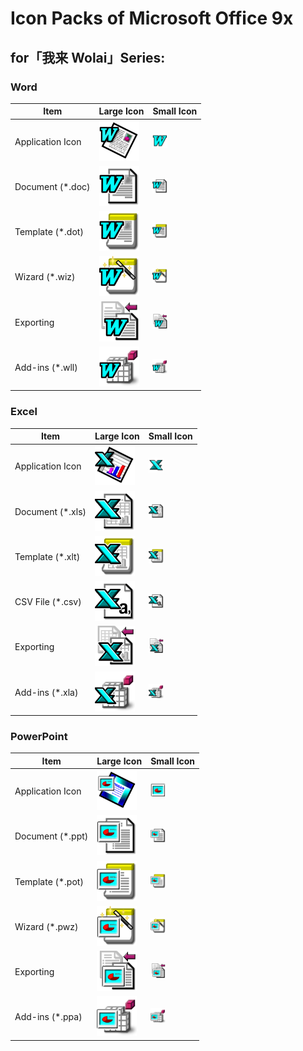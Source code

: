 # Icon Packs of Microsoft Office 9x

## for「我来 Wolai」Series:

### Word

| Item             | Large Icon                                                   | Small Icon                                                   |
| ---------------- | ------------------------------------------------------------ | ------------------------------------------------------------ |
| Application Icon | <img src="Word/PNG/Word 9x_00.png" alt="Word 9x_00" width="64px" /> | <img src="Word/PNG/Word 9x_01.png" alt="Word 9x_01" width="24px" /> |
| Document (*.doc) | <img src="Word/PNG/Word 9x Doc.png" alt="Word 9x Doc" width="64px" /> | <img src="Word/PNG/Word 9x Doc.png" alt="Word 9x Doc" width="24px" /> |
| Template (*.dot) | <img src="Word/PNG/Word 9x Template.png" alt="Word 9x Template" width="64px" /> | <img src="Word/PNG/Word 9x Template.png" alt="Word 9x Template" width="24px" /> |
| Wizard (*.wiz)   | <img src="Word/PNG/Word 9x Wizard.png" alt="Word 9x Wizard" width="64px" /> | <img src="Word/PNG/Word 9x Wizard.png" alt="Word 9x Wizard" width="24px" /> |
| Exporting        | <img src="Word/PNG/Word 9x Export.png" alt="Word 9x Export" width="64px" /> | <img src="Word/PNG/Word 9x Export.png" alt="Word 9x Export" width="24px" /> |
| Add-ins (*.wll)  | <img src="Word/PNG/Word 9x Addin.png" alt="Word 9x Addin" width="64px" /> | <img src="Word/PNG/Word 9x Addin.png" alt="Word 9x Addin" width="24px" /> |

### Excel

| Item             | Large Icon                                                   | Small Icon                                                   |
| ---------------- | ------------------------------------------------------------ | ------------------------------------------------------------ |
| Application Icon | <img src="Excel/PNG/Excel 9x_00.png" alt="Excel 9x_00" width="64px" /> | <img src="Excel/PNG/Excel 9x_01.png" alt="Excel 9x_01" width="24px" /> |
| Document (*.xls) | <img src="Excel/PNG/Excel 9x XLS.png" alt="Excel 9x XLS" width="64px" /> | <img src="Excel/PNG/Excel 9x XLS.png" alt="Excel 9x XLS" width="24px" /> |
| Template (*.xlt) | <img src="Excel/PNG/Excel 9x Template.png" alt="Excel 9x Template" width="64px" /> | <img src="Excel/PNG/Excel 9x Template.png" alt="Excel 9x Template" width="24px" /> |
| CSV File (*.csv) | <img src="Excel/PNG/Excel 9x CSV.PNG" alt="Excel 9x CSV" width="64px" /> | <img src="Excel/PNG/Excel 9x CSV.PNG" alt="Excel 9x CSV" width="24px" /> |
| Exporting        | <img src="Excel/PNG/Excel 9x Export.png" alt="Excel 9x Export" width="64px" /> | <img src="Excel/PNG/Excel 9x Export.png" alt="Excel 9x Export" width="24px" /> |
| Add-ins (*.xla)  | <img src="Excel/PNG/Excel 9x Addin.png" alt="Excel 9x Addin" width="64px" /> | <img src="Excel/PNG/Excel 9x Addin.png" alt="Excel 9x Addin" width="24px" /> |

### PowerPoint

| Item             | Large Icon                                                   | Small Icon                                                   |
| ---------------- | ------------------------------------------------------------ | ------------------------------------------------------------ |
| Application Icon | <img src="PowerPoint/PNG/PowerPoint 9x_00.png" alt="PowerPoint 9x_00" width="64px" /> | <img src="PowerPoint/PNG/PowerPoint 9x_01.png" alt="PowerPoint 9x_01" width="24px" /> |
| Document (*.ppt) | <img src="PowerPoint/PNG/PowerPoint 9x PPT.png" alt="PowerPoint 9x Doc" width="64px" /> | <img src="PowerPoint/PNG/PowerPoint 9x PPT.png" alt="PowerPoint 9x Doc" width="24px" /> |
| Template (*.pot) | <img src="PowerPoint/PNG/PowerPoint 9x Template.png" alt="PowerPoint 9x Template" width="64px" /> | <img src="PowerPoint/PNG/PowerPoint 9x Template.png" alt="PowerPoint 9x Template" width="24px" /> |
| Wizard (*.pwz)   | <img src="PowerPoint/PNG/PowerPoint 9x Wizard.png" alt="PowerPoint 9x Wizard" width="64px" /> | <img src="PowerPoint/PNG/PowerPoint 9x Wizard.png" alt="PowerPoint 9x Wizard" width="24px" /> |
| Exporting        | <img src="PowerPoint/PNG/PowerPoint 9x Export.png" alt="PowerPoint 9x Export" width="64px" /> | <img src="PowerPoint/PNG/PowerPoint 9x Export.png" alt="PowerPoint 9x Export" width="24px" /> |
| Add-ins (*.ppa)  | <img src="PowerPoint/PNG/PowerPoint 9x Addin.png" alt="PowerPoint 9x Addin" width="64px" /> | <img src="PowerPoint/PNG/PowerPoint 9x Addin.png" alt="PowerPoint 9x Addin" width="24px" /> |
